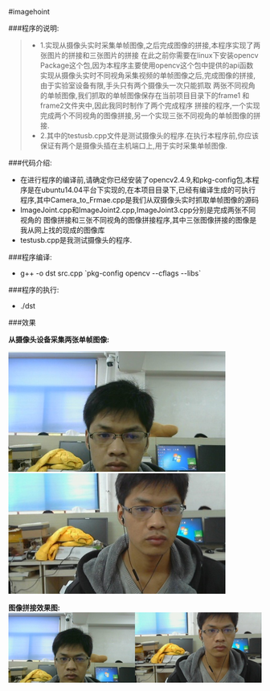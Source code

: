 #imagehoint

###程序的说明:
>* 1.实现从摄像头实时采集单帧图像,之后完成图像的拼接,本程序实现了两张图片的拼接和三张图片的拼接
在此之前你需要在linux下安装opencv Package这个包,因为本程序主要使用opencv这个包中提供的api函数
实现从摄像头实时不同视角采集视频的单帧图像之后,完成图像的拼接,由于实验室设备有限,手头只有两个摄像头一次只能抓取
两张不同视角的单帧图像,我们抓取的单帧图像保存在当前项目目录下的frame1 和 frame2文件夹中,因此我同时制作了两个完成程序
拼接的程序,一个实现完成两个不同视角的图像拼接,另一个实现三张不同视角的单帧图像的拼接.
>* 2.其中的testusb.cpp文件是测试摄像头的程序.在执行本程序前,你应该保证有两个是摄像头插在主机端口上,用于实时采集单帧图像.

###代码介绍:
* 在进行程序的编译前,请确定你已经安装了opencv2.4.9,和pkg-config包,本程序是在ubuntu14.04平台下实现的,在本项目目录下,已经有编译生成的可执行程序,其中Camera\_to\_Frmae.cpp是我们从双摄像头实时抓取单帧图像的源码         
* ImageJoint.cpp和ImageJoint2.cpp,ImageJoint3.cpp分别是完成两张不同视角的
图像拼接和三张不同视角的图像拼接程序,其中三张图像拼接的图像是我从网上找的现成的图像库
* testusb.cpp是我测试摄像头的程序.        


###程序编译:
* g++   -o   dst   src.cpp  \`pkg-config opencv --cflags --libs\` 

###程序的执行:
* ./dst

###效果

**从摄像头设备采集两张单帧图像:**

![frame1](./pic/frame1.jpg)
![frame2](./pic/frame2.jpg)

**图像拼接效果图:**
![JointImage](./pic/result1.jpg)




